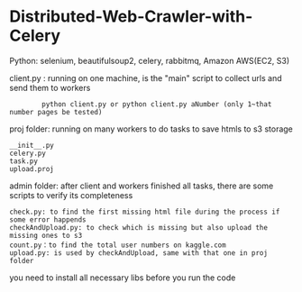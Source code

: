 # Distributed-Web-Crawler-with-Celery
Python: selenium, beautifulsoup2, celery, rabbitmq, Amazon AWS(EC2, S3)


client.py : running on one machine, is the "main" script to collect urls and send them to workers

            python client.py or python client.py aNumber (only 1~that number pages be tested)

proj folder: running on many workers to do tasks to save htmls to s3 storage

    __init__.py
    celery.py
    task.py
    upload.proj
    
admin folder: after client and workers finished all tasks, there are some scripts to verify its completeness

    check.py: to find the first missing html file during the process if some error happends
    checkAndUpload.py: to check which is missing but also upload the missing ones to s3
    count.py：to find the total user numbers on kaggle.com
    upload.py: is used by checkAndUpload, same with that one in proj folder
    

you need to install all necessary libs before you run the code
